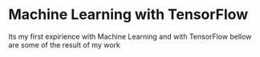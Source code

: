 # Machine Learning with TensorFlow
Its my first expirience with Machine Learning and with TensorFlow bellow are some of the result of my work
